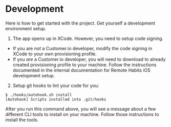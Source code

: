 # Development 

Here is how to get started with the project. Get yourself a development environment setup. 

1. The app opens up in XCode. However, you need to setup code signing. 

* If you are *not* a Customer.io developer, modify the code signing in XCode to your own provisioning profile. 
* If you *are* a Customer.io developer, you will need to download to already created provisioning profile to your machine. Follow the instructions documented in the internal documentation for Remote Habits iOS development setup. 

2. Setup git hooks to lint your code for you:

```
$ ./hooks/autohook.sh install
[Autohook] Scripts installed into .git/hooks
```

After you run this command above, you will see a message about a few different CLI tools to install on your machine. Follow those instructions to install the tools. 